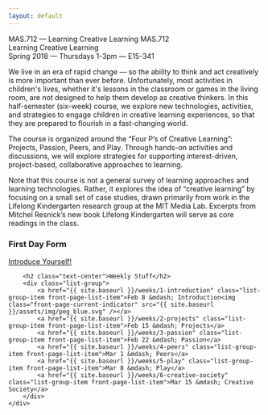 ```yaml
---
layout: default
---
```


<div class="row">
    <div id="peg-grid">
        <div id="peg-grid-overflow">
            <!-- Populated by pegs.js -->
        </div>
        <div id="peg-grid-title">
            <span class="d-none d-md-inline">MAS.712 &mdash; Learning Creative Learning</span>
            <span class="d-inline d-md-none">MAS.712</span><br />
            <span class="d-inline d-md-none">Learning Creative Learning</span>
        </div>
        <div id="peg-grid-subtitle">
            Spring 2018 &mdash; Thursdays 1-3pm &mdash; E15-341
        </div>
    </div>
</div>

<div class="row justify-content-center front-page-content">
    <div class="col-md-6 order-6 order-md-1 course-description">
        <p class="lead">
            We live in an era of rapid change &mdash; so the ability to think and act creatively is more important than ever before. Unfortunately, most activities in children's lives, whether it's lessons in the classroom or games in the living room, are not designed to help them develop as creative thinkers. In this half-semester (six-week) course, we explore new technologies, activities, and strategies to engage children in creative learning experiences, so that they are prepared to flourish in a fast-changing world.
        </p>
        <p class="lead">
            The course is organized around the “Four P’s of Creative Learning”: Projects, Passion, Peers, and Play. Through hands-on activities and discussions, we will explore strategies for supporting interest-driven, project-based, collaborative approaches to learning.
        </p>
        <p class="lead">
            Note that this course is not a general survey of learning approaches and learning technologies. Rather, it explores the idea of “creative learning” by focusing on a small set of case studies, drawn primarily from work in the Lifelong Kindergarten research group at the MIT Media Lab. Excerpts from Mitchel Resnick’s new book Lifelong Kindergarten will serve as core readings in the class.
        </p>
    </div>
    <div class="col-md-4 order-1 order-md-6">
        <div class="first-day-form">
            <h3 class="text-center">First Day Form</h3>
            <a href="https://docs.google.com/forms/d/e/1FAIpQLSc2UNGfp3FY-F0Jn2wfJQP7-YnTV1TFYj5sVM7-C5Xf3LjM1w/viewform" class="btn btn-primary btn-lg btn-block">Introduce Yourself!</a>
        </div>
        

        <h2 class="text-center">Weekly Stuff</h2>
        <div class="list-group">
            <a href="{{ site.baseurl }}/weeks/1-introduction" class="list-group-item front-page-list-item">Feb 8 &mdash; Introduction<img class="front-page-current-indicator" src="{{ site.baseurl }}/assets/img/peg_blue.svg" /></a>
            <a href="{{ site.baseurl }}/weeks/2-projects" class="list-group-item front-page-list-item">Feb 15 &mdash; Projects</a>
            <a href="{{ site.baseurl }}/weeks/3-passion" class="list-group-item front-page-list-item">Feb 22 &mdash; Passion</a>
            <a href="{{ site.baseurl }}/weeks/4-peers" class="list-group-item front-page-list-item">Mar 1 &mdash; Peers</a>
            <a href="{{ site.baseurl }}/weeks/5-play" class="list-group-item front-page-list-item">Mar 8 &mdash; Play</a>
            <a href="{{ site.baseurl }}/weeks/6-creative-society" class="list-group-item front-page-list-item">Mar 15 &mdash; Creative Society</a>
        </div>
    </div>
</div>

<script type="text/javascript" src="{{ site.baseurl }}/assets/js/pegs.js"></script>